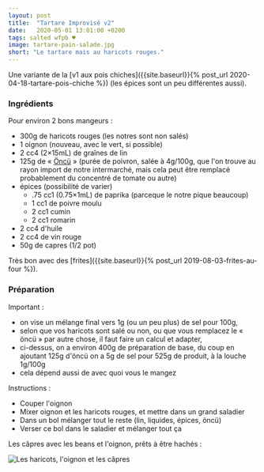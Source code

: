 ```yaml
---
layout: post
title:  "Tartare Improvisé v2"
date:   2020-05-01 13:01:00 +0200
tags: salted wfpb ♥
image: tartare-pain-salade.jpg
short: "Le tartare mais au haricots rouges."
---
```


Une variante de la [v1 aux pois chiches]({{site.baseurl}}{% post_url 2020-04-18-tartare-pois-chiche %})
(les épices sont un peu différentes aussi).

### Ingrédients

Pour environ 2 bons mangeurs :

* 300g de haricots rouges (les notres sont non salés)
* 1 oignon (nouveau, avec le vert, si possible)
* 2 cc4 (2×15mL) de graînes de lin
* 125g de « [Öncü](https://fr.openfoodfacts.org/produit/8693891196185/öncü-antep-paprikamark-mild) » (purée de poivron, salée à 4g/100g, que l'on trouve au rayon import de notre intermarché, mais cela peut être remplacé probablement du concentré de tomate ou autre)
* épices (possibilité de varier)
  * .75 cc1 (0.75×1mL) de paprika (parceque le notre pique beaucoup)
  * 1 cc1 de poivre moulu
  * 2 cc1 cumin
  * 2 cc1 romarin
* 2 cc4 d'huile
* 2 cc4 de vin rouge
* 50g de capres (1/2 pot)

Très bon avec des [frites]({{site.baseurl}}{% post_url 2019-08-03-frites-au-four %}).

### Préparation

Important :
- on vise un mélange final vers 1g (ou un peu plus) de sel pour 100g,
- selon que vos haricots sont salé ou non, ou que vous remplacez le « öncü » par autre chose, il faut faire un calcul et adapter,
- ci-dessus, on a environ 400g de préparation de base, du coup en ajoutant 125g d'öncü on a 5g de sel pour 525g de produit, à la louche 1g/100g
- cela dépend aussi de avec quoi vous le mangez

Instructions :

- Couper l'oignon
- Mixer oignon et les haricots rouges, et mettre dans un grand saladier
- Dans un bol mélanger tout le reste (lin, liquides, épices, öncü)
- Verser ce bol dans le saladier et mélanger tout ça

Les câpres avec les beans et l'oignon, prêts à être hachés :

![Les haricots, l'oignon et les câpres](/recipes/assets/tartare-ingredients-beans.jpg)

